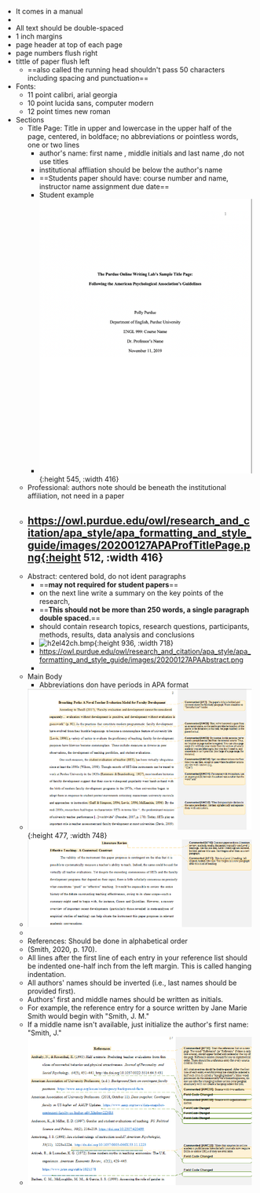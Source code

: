 - It comes in a manual
-
- All text should be double-spaced
- 1 inch margins
- page header at top of each page
- page numbers flush right
- tittle of paper flush left
	- ==also called the running head shouldn't pass 50 characters including spacing and punctuation==
- Fonts:
	- 11 point calibri, arial georgia
	- 10 point lucida sans, computer modern
	- 12 point times new roman
- Sections
	- Title Page: Title in upper and lowercase in the upper half of the page, centered, in boldface; no abbreviations or pointless words, one or two lines
		- author's name: first name , middle initials and last name  ,do not use titles
		- institutional affliation should be below the author's name
		- ==Students paper should have: course number and name, instructor name assignment due date==
		- Student example
		- ![image.png](../assets/image_1724776907519_0.png){:height 545, :width 416}
	- Professional: authors note should be beneath the institutional affiliation, not need in a paper
	- https://owl.purdue.edu/owl/research_and_citation/apa_style/apa_formatting_and_style_guide/images/20200127APAProfTitlePage.png{:height 512, :width 416}
		-
	- Abstract: centered bold, do not ident paragraphs
		- ==**may not required for student papers**==
		- on the next line write a summary on the key points of the research,
		- ==**This should not be more than 250 words, a single paragraph double spaced.**==
		- should contain research topics, research questions, participants, methods, results, data analysis and conclusions
		- ![h2el42ch.bmp](../assets/h2el42ch_1724778361209_0.bmp){:height 936, :width 718}
		- https://owl.purdue.edu/owl/research_and_citation/apa_style/apa_formatting_and_style_guide/images/20200127APAAbstract.png
		-
	- Main Body
		- Abbreviations don have periods in APA format
	- ![image.png](../assets/image_1724778691203_0.png){:height 477, :width 748}
	- ![image.png](../assets/image_1724778739652_0.png)
	-
	- References: Should be done in alphabetical order
	- (Smith, 2020, p. 170).
	- All lines after the first line of each entry in your reference list 
	  should be indented one-half inch from the left margin. This is called 
	  hanging indentation.
	- All authors' names should be inverted (i.e., last names should be provided first).
	- Authors' first and middle names should be written as initials.
	- For example, the reference entry for a source written by Jane Marie Smith would begin with "Smith, J. M."
	- If a middle name isn't available, just initialize the author's first name: "Smith, J."
	- ![image.png](../assets/image_1724778850683_0.png)
